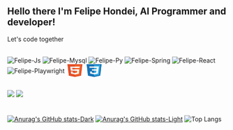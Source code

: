 ## Hello there I'm Felipe Hondei, AI Programmer and developer!

Let's code together

<div style="display: inline_block"><br>
  <img align="center" alt="Felipe-Js" height="30" width="40" src="https://cdn.jsdelivr.net/gh/devicons/devicon@latest/icons/javascript/javascript-original.svg">
  <img align="center" alt="Felipe-Mysql" height="30" width="40" src="https://cdn.jsdelivr.net/gh/devicons/devicon@latest/icons/mysql/mysql-original-wordmark.svg" />
  <img align="center" alt="Felipe-Py" height="30" width="40" src="https://cdn.jsdelivr.net/gh/devicons/devicon@latest/icons/python/python-original.svg" />
  <img align="center" alt="Felipe-Spring" height="30" width="40" src="https://cdn.jsdelivr.net/gh/devicons/devicon@latest/icons/spring/spring-original.svg" />
  <img align="center" alt="Felipe-React" height="30" width="40" src="https://cdn.jsdelivr.net/gh/devicons/devicon@latest/icons/react/react-original.svg" />
  <img align="center" alt="Felipe-Playwright" height="30" width="40" src="https://cdn.jsdelivr.net/gh/devicons/devicon@latest/icons/playwright/playwright-original.svg" />
  <img align="center" alt="Felipe-HTML" height="30" width="40" src="https://raw.githubusercontent.com/devicons/devicon/master/icons/html5/html5-original.svg">
  <img align="center" alt="Felipe-CSS" height="30" width="40" src="https://raw.githubusercontent.com/devicons/devicon/master/icons/css3/css3-original.svg">
</div>

##

<div> 
  <a href="https://www.linkedin.com/in/felipe-hondei-aa4662232" target="_blank"><img src="https://img.shields.io/badge/-LinkedIn-%230077B5?style=for-the-badge&logo=linkedin&logoColor=white" target="_blank"></a> 
  <a href = "mailto:felpsholmes@gmail.com"><img src="https://img.shields.io/badge/-Gmail-%23333?style=for-the-badge&logo=gmail&logoColor=white" target="_blank"></a>
</div>

#

[![Anurag's GitHub stats-Dark](https://github-readme-stats.vercel.app/api?username=FelipeHondei&show_icons=true&rank_icon=github&theme=dark#gh-dark-mode-only)](https://github.com/FelipeHondei/github-readme-stats#gh-dark-mode-only)
[![Anurag's GitHub stats-Light](https://github-readme-stats.vercel.app/api?username=FelipeHondei&show_icons=true&rank_icon=github&theme=default#gh-light-mode-only)](https://github.com/FelipeHondei/github-readme-stats#gh-light-mode-only)
![Top Langs](https://github-readme-stats.vercel.app/api/top-langs/?username=FelipeHondei&layout=compact&theme=dark)
